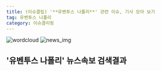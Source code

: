 ```yaml
---
title: (이슈클립) '**유벤투스 나폴리**' 관련 이슈, 기사 모아 보기
tag: 유벤투스 나폴리
category: 이슈클리핑
---
```

![wordcloud](https://s3.ap-northeast-2.amazonaws.com/lyrics101-wordcloud/2018-09-30-1538245968.png)
![news_img](https://user-images.githubusercontent.com/42597476/44507050-1206f400-a6e4-11e8-8d98-7ffbfebb353f.png)
## **'**유벤투스 나폴리**'** 뉴스속보 검색결과


